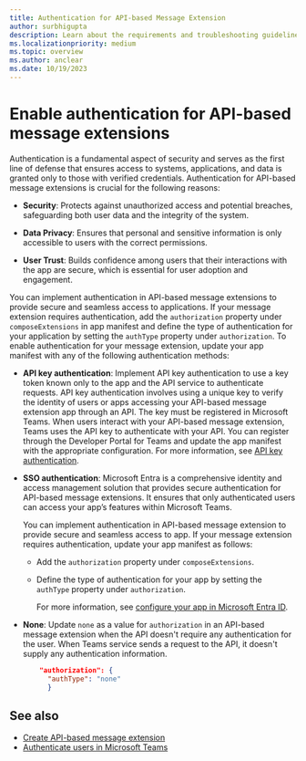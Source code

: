 ```yaml
---
title: Authentication for API-based Message Extension
author: surbhigupta
description: Learn about the requirements and troubleshooting guidelines for an API-based message extension, authentication, register an API key, and schema mapping.
ms.localizationpriority: medium
ms.topic: overview
ms.author: anclear
ms.date: 10/19/2023
---
```


# Enable authentication for API-based message extensions

Authentication is a fundamental aspect of security and serves as the first line of defense that ensures access to systems, applications, and data is granted only to those with verified credentials. Authentication for API-based message extensions is crucial for the following reasons:

* **Security**: Protects against unauthorized access and potential breaches, safeguarding both user data and the integrity of the system.
* **Data Privacy**: Ensures that personal and sensitive information is only accessible to users with the correct permissions.

* **User Trust**: Builds confidence among users that their interactions with the app are secure, which is essential for user adoption and engagement.

You can implement authentication in API-based message extensions to provide secure and seamless access to applications. If your message extension requires authentication, add the `authorization` property under `composeExtensions` in app manifest and define the type of authentication for your application by setting the `authType` property under `authorization`. To enable authentication for your message extension, update your app manifest with any of the following authentication methods:

* **API key authentication**: Implement API key authentication to use a key token known only to the app and the API service to authenticate requests. API key authentication involves using a unique key to verify the identity of users or apps accessing your API-based message extension app through an API. The key must be registered in Microsoft Teams. When users interact with your API-based message extension, Teams uses the API key to authenticate with your API. You can register through the Developer Portal for Teams and update the app manifest with the appropriate configuration. For more information, see [API key authentication](api-based-secret-service-auth.md).

* **SSO authentication**: Microsoft Entra is a comprehensive identity and access management solution that provides secure authentication for API-based message extensions. It ensures that only authenticated users can access your app’s features within Microsoft Teams.

  You can implement authentication in API-based message extension to provide secure and seamless access to app. If your message extension requires authentication, update your app manifest as follows:

  * Add the `authorization` property under `composeExtensions`.
  * Define the type of authentication for your app by setting the `authType` property under `authorization`.

    For more information, see [configure your app in Microsoft Entra ID](api-based-microsoft-entra.md).

* **None**: Update `none` as a value for `authorization` in an API-based message extension when the API doesn't require any authentication for the user. When Teams service sends a request to the API, it doesn't supply any authentication information.

    ```json
        "authorization": {
          "authType": "none"
          }
    ```

## See also

* [Create API-based message extension](create-api-message-extension.md)
* [Authenticate users in Microsoft Teams](../concepts/authentication/authentication.md)
